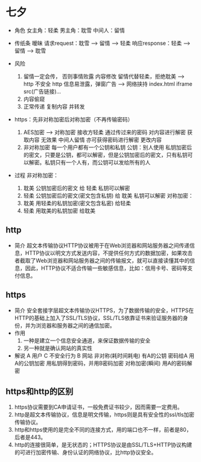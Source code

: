 # 七夕

- 角色
  女主角：轻柔
  男主角：耽雪
  中间人：留情

- 传纸条 暧昧
  请求request：耽雪  -->  留情  -->  轻柔
  响应response：轻柔  -->  留情  -->  耽雪

- 风险
  1. 留情一定会传， 否则事情败露
    内容修改 留情代替轻柔，拒绝耽美  --> http 不安全
    http 信息易泄露，弹窗广告  -->  网络挟持
    index.html iframe src(广告链接)...
  2. 内容偷窥
  3. 正常传递 复制内容 并转发

- https：先非对称加密后对称加密（不再传输密码）
  1. AES加密 --> 对称加密
  接收方轻柔 通过传过来的密码 对内容进行解密 获取内容
  无效果 中间人留情 亦可获得密码进行解密 更改内容
  2. 非对称加密
  每一个用户都有一个公钥和私钥
  公钥：别人使用
  私钥加密后的密文，只要是公钥，都可以解密，但是公钥加密后的密文，只有私钥可以解密。私钥只有一个人有，而公钥可以发给所有的人
- 过程
  非对称加密：
  1. 耽美 公钥加密后的密文 给 轻柔 私钥可以解密
  2. 轻柔 公钥加密后的密文(密文包含私钥) 给 耽美 私钥可以解密
  对称加密：
  3. 耽美 用轻柔的私钥加密(密文包含私密) 给轻柔
  4. 轻柔 用耽美的私钥加密 给耽美

## http

- 简介
    超文本传输协议HTTP协议被用于在Web浏览器和网站服务器之间传递信息，HTTP协议以明文方式发送内容，不提供任何方式的数据加密，如果攻击者截取了Web浏览器和网站服务器之间的传输报文，就可以直接读懂其中的信息，因此，HTTP协议不适合传输一些敏感信息，比如：信用卡号、密码等支付信息。

## https

- 简介
    安全套接字层超文本传输协议HTTPS，为了数据传输的安全，HTTPS在HTTP的基础上加入了SSL/TLS协议，SSL/TLS依靠证书来验证服务器的身份，并为浏览器和服务器之间的通信加密。
- 作用
  1. 一种是建立一个信息安全通道，来保证数据传输的安全
  2. 另一种就是确认网站的真实性
- 解说
  A 用户                           C 不安全行为                            B 网站
  非对称(耗时间耗电)                                            有A的公钥 密码给A 用A的公钥加密
  用私钥得到密码，并用B密码加密 对称加密(瞬间)                              用A的密码解密

## https和http的区别

1. https协议需要到CA申请证书，一般免费证书较少，因而需要一定费用。
2. http是超文本传输协议，信息是明文传输，https则是具有安全性的ssl/tls加密传输协议。
3. http和https使用的是完全不同的连接方式，用的端口也不一样，前者是80，后者是443。
4. http的连接很简单，是无状态的；HTTPS协议是由SSL/TLS+HTTP协议构建的可进行加密传输、身份认证的网络协议，比http协议安全。
